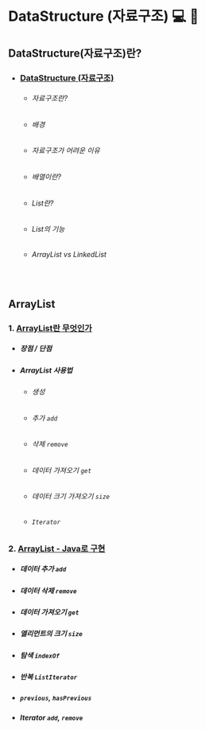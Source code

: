 # DataStructure (자료구조) :computer: :memo:

## DataStructure(자료구조)란?
- ### [DataStructure (자료구조)](https://github.com/mdy0501/Study/tree/master/DataStructure/ConceptDescription/DataStructure)
  - ###### 자료구조란?
  - ###### 배경
  - ###### 자료구조가 어려운 이유
  - ###### 배열이란?
  - ###### List란?
  - ###### List의 기능
  - ###### ArrayList vs LinkedList

<br>

## ArrayList

### 1. [ArrayList란 무엇인가](https://github.com/mdy0501/Study/tree/master/DataStructure/ConceptDescription/ArrayList)
- ##### 장점 / 단점
- ##### ArrayList 사용법
  - ###### 생성
  - ###### 추가 `add`
  - ###### 삭제 `remove`
  - ###### 데이터 가져오기 `get`
  - ###### 데이터 크기 가져오기 `size`
  - ###### `Iterator`
### 2. [ArrayList - Java로 구현](https://github.com/mdy0501/Study/tree/master/DataStructure/ArrayList)
- ##### 데이터 추가 `add`
- ##### 데이터 삭제 `remove`
- ##### 데이터 가져오기 `get`
- ##### 엘리먼트의 크기 `size`
- ##### 탐색 `indexOf`
- ##### 반복 `ListIterator`
- ##### `previous`, `hasPrevious`
- ##### Iterator `add`, `remove`
